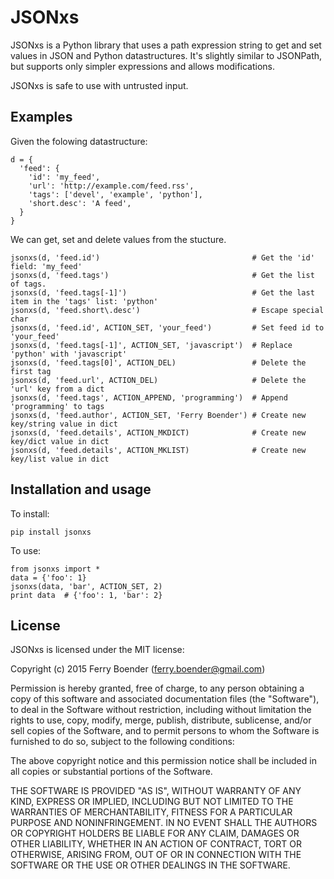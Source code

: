 JSONxs
======

JSONxs is a Python library that uses a path expression string to get and set
values in JSON and Python datastructures. It's slightly similar to JSONPath,
but supports only simpler expressions and allows modifications.

JSONxs is safe to use with untrusted input.

Examples
--------

Given the folowing datastructure:

    d = {
      'feed': {
        'id': 'my_feed',
        'url': 'http://example.com/feed.rss',
        'tags': ['devel', 'example', 'python'],
        'short.desc': 'A feed',
      }
    }

We can get, set and delete values from the stucture.

    jsonxs(d, 'feed.id')                                  # Get the 'id' field: 'my_feed'
    jsonxs(d, 'feed.tags')                                # Get the list of tags.
    jsonxs(d, 'feed.tags[-1]')                            # Get the last item in the 'tags' list: 'python'
    jsonxs(d, 'feed.short\.desc')                         # Escape special char
    jsonxs(d, 'feed.id', ACTION_SET, 'your_feed')         # Set feed id to 'your_feed'
    jsonxs(d, 'feed.tags[-1]', ACTION_SET, 'javascript')  # Replace 'python' with 'javascript'
    jsonxs(d, 'feed.tags[0]', ACTION_DEL)                 # Delete the first tag
    jsonxs(d, 'feed.url', ACTION_DEL)                     # Delete the 'url' key from a dict
    jsonxs(d, 'feed.tags', ACTION_APPEND, 'programming')  # Append 'programming' to tags
    jsonxs(d, 'feed.author', ACTION_SET, 'Ferry Boender') # Create new key/string value in dict 
    jsonxs(d, 'feed.details', ACTION_MKDICT)              # Create new key/dict value in dict
    jsonxs(d, 'feed.details', ACTION_MKLIST)              # Create new key/list value in dict


Installation and usage
----------------------

To install:

    pip install jsonxs

To use:

    from jsonxs import *
    data = {'foo': 1}
    jsonxs(data, 'bar', ACTION_SET, 2)
    print data  # {'foo': 1, 'bar': 2}


License
-------

JSONxs is licensed under the MIT license:

Copyright (c) 2015 Ferry Boender (ferry.boender@gmail.com)

Permission is hereby granted, free of charge, to any person obtaining
a copy of this software and associated documentation files (the
"Software"), to deal in the Software without restriction, including
without limitation the rights to use, copy, modify, merge, publish,
distribute, sublicense, and/or sell copies of the Software, and to
permit persons to whom the Software is furnished to do so, subject to
the following conditions:

The above copyright notice and this permission notice shall be
included in all copies or substantial portions of the Software.

THE SOFTWARE IS PROVIDED "AS IS", WITHOUT WARRANTY OF ANY KIND,
EXPRESS OR IMPLIED, INCLUDING BUT NOT LIMITED TO THE WARRANTIES OF
MERCHANTABILITY, FITNESS FOR A PARTICULAR PURPOSE AND
NONINFRINGEMENT. IN NO EVENT SHALL THE AUTHORS OR COPYRIGHT HOLDERS BE
LIABLE FOR ANY CLAIM, DAMAGES OR OTHER LIABILITY, WHETHER IN AN ACTION
OF CONTRACT, TORT OR OTHERWISE, ARISING FROM, OUT OF OR IN CONNECTION
WITH THE SOFTWARE OR THE USE OR OTHER DEALINGS IN THE SOFTWARE.
